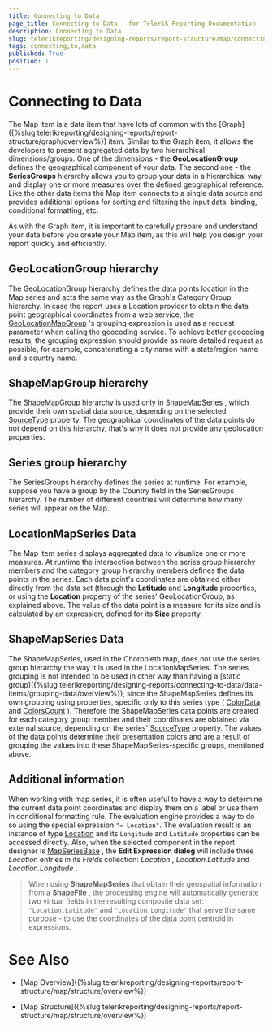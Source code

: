 ```yaml
---
title: Connecting to Data
page_title: Connecting to Data | for Telerik Reporting Documentation
description: Connecting to Data
slug: telerikreporting/designing-reports/report-structure/map/connecting-to-data
tags: connecting,to,data
published: True
position: 1
---
```


# Connecting to Data



The Map item is a data item that have lots of common with the [Graph]({%slug telerikreporting/designing-reports/report-structure/graph/overview%}) item.         Similar to the Graph item, it allows the developers to present aggregated data by two hierarchical dimensions/groups.         One of the dimensions - the __GeoLocationGroup__  defines the geographical component of your data. The second one -         the __SeriesGroups__  hierarchy allows you to group your data in a hierarchical way and display one or more measures         over the defined geographical reference. Like the other data items the Map item connects to a single data source and provides         additional options for sorting and filtering the input data, binding, conditional formatting, etc.       

As with the Graph item, it is important to carefully prepare and understand your data before you create your Map item, as this will help you design your report quickly and         efficiently.       

## GeoLocationGroup hierarchy

The GeoLocationGroup hierarchy defines the data points location in the Map series and acts the same way as the Graph's Category Group hierarchy.           In case the report uses a Location provider to obtain the data point geographical coordinates from a web service, the            [GeoLocationMapGroup](/reporting/api/Telerik.Reporting.GeoLocationMapGroup) 's           grouping expression is used as a request parameter when calling the geocoding service. To achieve better geocoding results, the grouping           expression should provide as more detailed request as possible, for example, concatenating a city name with a state/region name and a country name.         

## ShapeMapGroup hierarchy

The ShapeMapGroup hierarchy is used only in  [ShapeMapSeries](/reporting/api/Telerik.Reporting.ShapeMapSeries) , which provide their           own spatial data source, depending on the selected  [SourceType](/reporting/api/Telerik.Reporting.ShapeMapSeries#Telerik_Reporting_ShapeMapSeries_SourceType)  property.           The geographical coordinates of the data points do not depend on this hierarchy, that's why it does not provide any geolocation properties.         

## Series group hierarchy

The SeriesGroups hierarchy defines the series at runtime. For example, suppose you have a group by the Country field in the SeriesGroups           hierarchy. The number of different countries will determine how many series will appear on the Map.         

## LocationMapSeries Data

The Map item series displays aggregated data to visualize one or more measures. At runtime the intersection between the series group hierarchy           members and the category group hierarchy members defines the data points in the series.           Each data point's coordinates are obtained either directly from the data set (through the __Latitude__  and __Longitude__            properties, or using the __Location__  property of the series' GeoLocationGroup, as explained above.           The value of the data point is a measure for its size and is calculated by an expression, defined for its __Size__  property.         

## ShapeMapSeries Data

The ShapeMapSeries, used in the Choropleth map, does not use the series group hierarchy the way it is used in the LocationMapSeries.           The series grouping is not intended to be used in other way than having a           [static group]({%slug telerikreporting/designing-reports/connecting-to-data/data-items/grouping-data/overview%}), since the ShapeMapSeries defines           its own grouping using properties, specific only to this series type ( [ColorData](/reporting/api/Telerik.Reporting.ShapeMapSeries#Telerik_Reporting_ShapeMapSeries_ColorData)  and            [ColorsCount](/reporting/api/Telerik.Reporting.ShapeMapSeries#Telerik_Reporting_ShapeMapSeries_ColorsCount) ).           Therefore the ShapeMapSeries data points are created for each category group member and their coordinates are obtained via external source, depending on           the series'  [SourceType](/reporting/api/Telerik.Reporting.ShapeMapSeries#Telerik_Reporting_ShapeMapSeries_SourceType)  property. The values of the data points           determine their presentation colors and are a result of grouping the values into these ShapeMapSeries-specific groups, mentioned above.         

## Additional information

When working with map series,           it is often useful to have a way to determine the current data point coordinates and display them on a label or use them in conditional formatting rule.           The evaluation engine provides a way to do so using the special expression `"= Location"`.           The evaluation result is an instance of type  [Location](/reporting/api/Telerik.Reporting.Location)            and its `Longitude` and `Latitude` properties can be accessed directly.           Also, when the selected component in the report designer is  [MapSeriesBase](/reporting/api/Telerik.Reporting.MapSeriesBase) ,           the __Edit Expression dialog__  will include three *Location*            entries in its *Fields*  collection: *Location* ,           *Location.Latitude*  and *Location.Longitude* .         

> When using  __ShapeMapSeries__  that obtain their geospatial information from a  __ShapeFile__ ,             the processing engine will automatically generate two virtual fields in the resulting composite data set:             `"Location.Latitude"` and `"Location.Longitude"` that serve the same purpose - to use the             coordinates of the data point centroid in expressions.           

# See Also

 * [Map Overview]({%slug telerikreporting/designing-reports/report-structure/map/structure/overview%})

 * [Map Structure]({%slug telerikreporting/designing-reports/report-structure/map/structure/overview%})

